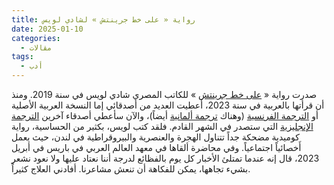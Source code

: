 ```yaml
---
title: رواية « على خط جرينتش » لشادي لويس
date: 2025-01-10
categories:
  - مقالات
tags:
  - أدب
---
```

صدرت رواية « [على خط جرينتش](https://archive.org/details/20210716_20210716_2223) » للكاتب المصري شادي لويس في سنة 2019. ومنذ أن قرأتها بالعربية في سنة 2023، أعطيت العديد من أصدقائي إما النسخة العربية الأصلية أو [الترجمة الفرنسية](https://www.actes-sud.fr/sur-le-meridien-de-greenwich) (وهناك [ترجمة ألمانية](https://hoffmann-und-campe.de/products/63888-auf-dem-nullmeridian) أيضاً)، والآن سأعطي أصدقاء آخرين [الترجمة الإنجليزية](https://www.peirenepress.com/shop/books/on-the-greenwich-line/) التي ستصدر في الشهر القادم. فلقد كتب لويس، بكثير من الحساسية، رواية كوميدية مضحكة جداً تتناول الهجرة والعنصرية والبيروقراطية في لندن، حيث يعمل أَخصائياً اجتماعياً. وفي محاضرة ألقاها في معهد العالم العربي في باريس في أبريل 2023، قال إنه عندما تمتلئ الأخبار كل يوم بالفظائع لدرجة أننا نعتاد عليها ولا نعود نشعر بشيء تجاهها، يمكن للفكاهة أن تنعش مشاعرنا. أفادني العلاج كثيراً.
